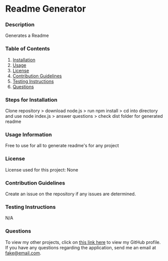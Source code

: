 # Readme Generator

### Description
Generates a Readme

### Table of Contents
1. [Installation](#installation)
2. [Usage](#usage)
3. [License](#license)
4. [Contribution Guidelines](#contribution)
5. [Testing Instructions](#testing)
6. [Questions](#questions)

<a name="installation"></a>
### Steps for Installation
Clone repository > download node.js > run npm install > cd into directory and use node index.js > answer questions > check dist folder for generated readme

<a name="usage"></a>
### Usage Information
Free to use for all to generate readme's for any project

<a name="license"></a>
### License
License used for this project: None

<a name="contribution"></a>
### Contribution Guidelines
Create an issue on the repository if any issues are determined.

<a name="testing"></a>
### Testing Instructions
N/A

<a name="questions"></a>
### Questions
To view my other projects, click on <a href="https://github.com/bsolis6878">this link here</a> to view my GitHub profile.</br>
If you have any questions regarding the application, send me an email at fake@email.com.
